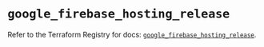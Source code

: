 # `google_firebase_hosting_release`

Refer to the Terraform Registry for docs: [`google_firebase_hosting_release`](https://registry.terraform.io/providers/hashicorp/google-beta/6.49.0/docs/resources/google_firebase_hosting_release).
